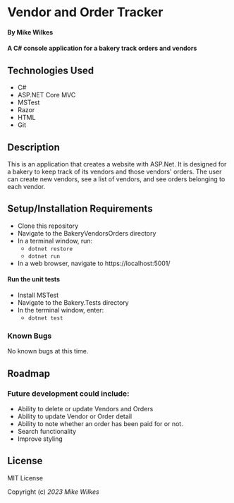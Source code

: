 # Vendor and Order Tracker

#### By Mike Wilkes

#### A C# console application for a bakery track orders and vendors

## Technologies Used

* C#
* ASP.NET Core MVC
* MSTest
* Razor
* HTML
* Git

## Description
This is an application that creates a website with ASP.Net. It is designed for a bakery to keep track of its vendors and those vendors' orders. The user can create new vendors, see a list of vendors, and see orders belonging to each vendor.

## Setup/Installation Requirements

* Clone this repository
* Navigate to the BakeryVendorsOrders directory
* In a terminal window, run:
  * `dotnet restore`
  * `dotnet run`
* In a web browser, navigate to https://localhost:5001/
#### Run the unit tests
* Install MSTest
* Navigate to the Bakery.Tests directory
* In the terminal window, enter:
  * `dotnet test`

### Known Bugs
No known bugs at this time.

## Roadmap
### Future development could include:
* Ability to delete or update Vendors and Orders
* Ability to update Vendor or Order detail
* Ability to note whether an order has been paid for or not.
* Search functionality
* Improve styling

## License

MIT License

Copyright (c) _2023_ _Mike Wilkes_ 